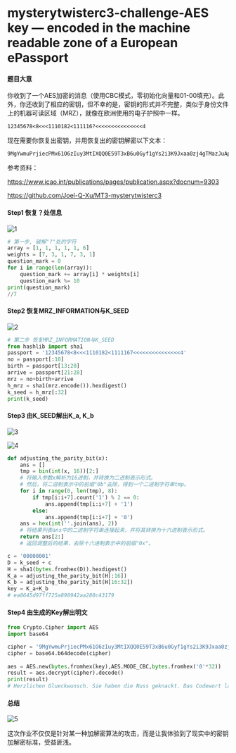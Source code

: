 # mysterytwisterc3-challenge-AES key — encoded in the machine readable zone of a European ePassport


#### 题目大意

你收到了一个AES加密的消息（使用CBC模式，零初始化向量和01-00填充）。此外，你还收到了相应的密钥，但不幸的是，密钥的形式并不完整，类似于身份文件上的机器可读区域（MRZ），就像在欧洲使用的电子护照中一样。

```
12345678<8<<<1110182<111116?<<<<<<<<<<<<<<<4
```

现在需要你恢复出密钥，并用恢复出的密钥解密以下文本：
```
9MgYwmuPrjiecPMx61O6zIuy3MtIXQQ0E59T3xB6u0Gyf1gYs2i3K9Jxaa0zj4gTMazJuApwd6+jdyeI5iGHvhQyDHGVlAuYTgJrbFDrfB22Fpil2NfNnWFBTXyf7SDI
```

参考资料：

https://www.icao.int/publications/pages/publication.aspx?docnum=9303

https://github.com/Joel-Q-Xu/MT3-mysterytwisterc3



#### Step1 恢复？处信息

![1](1.png)

```python
# 第一步, 破解"?"处的字符
array = [1, 1, 1, 1, 1, 6]
weights = [7, 3, 1, 7, 3, 1]
question_mark = 0
for i in range(len(array)):
    question_mark += array[i] * weights[i]
    question_mark %= 10
print(question_mark)
//7
```



#### Step2 恢复MRZ_INFORMATION与K_SEED

![2](2.png)

```python
# 第二步 恢复MRZ_INFORMATION与K_SEED
from hashlib import sha1
passport = '12345678<8<<<1110182<1111167<<<<<<<<<<<<<<<4'
no = passport[:10]
birth = passport[13:20]
arrive = passport[21:28]
mrz = no+birth+arrive
h_mrz = sha1(mrz.encode()).hexdigest()
k_seed = h_mrz[:32]
print(k_seed)
```



#### Step3 由K_SEED解出K_a, K_b

![3](3.png)

![4](4.png)

```python
def adjusting_the_parity_bit(x):
    ans = []
    tmp = bin(int(x, 16))[2:] 
    # 将输入参数x解析为16进制，并转换为二进制表示形式。
    # 然后，将二进制表示中的前缀"0b"去除，得到一个二进制字符串tmp。
    for i in range(0, len(tmp), 8):
        if tmp[i:i+7].count('1') % 2 == 0:
            ans.append(tmp[i:i+7] + '1')
        else:
            ans.append(tmp[i:i+7] + '0')
    ans = hex(int(''.join(ans), 2))
    # 将结果列表ans中的二进制字符串连接起来，并将其转换为十六进制表示形式。
    return ans[2:]
    # 返回调整后的结果，去除十六进制表示中的前缀"0x"。

c = '00000001'
D = k_seed + c
H = sha1(bytes.fromhex(D)).hexdigest()
K_a = adjusting_the_parity_bit(H[:16])
K_b = adjusting_the_parity_bit(H[16:32])
key = K_a+K_b
# ea8645d97ff725a898942aa280c43179
```



#### Step4 由生成的Key解出明文

```python
from Crypto.Cipher import AES
import base64

cipher = '9MgYwmuPrjiecPMx61O6zIuy3MtIXQQ0E59T3xB6u0Gyf1gYs2i3K9Jxaa0zj4gTMazJuApwd6+jdyeI5iGHvhQyDHGVlAuYTgJrbFDrfB22Fpil2NfNnWFBTXyf7SDI'
cipher = base64.b64decode(cipher)
 
aes = AES.new(bytes.fromhex(key),AES.MODE_CBC,bytes.fromhex('0'*32))
result = aes.decrypt(cipher).decode()
print(result)
# Herzlichen Glueckwunsch. Sie haben die Nuss geknackt. Das Codewort lautet: Kryptographie!
```



#### 总结

![5](5.png)

这次作业不仅仅是针对某一种加解密算法的攻击，而是让我体验到了现实中的密钥加解密标准，受益匪浅。

